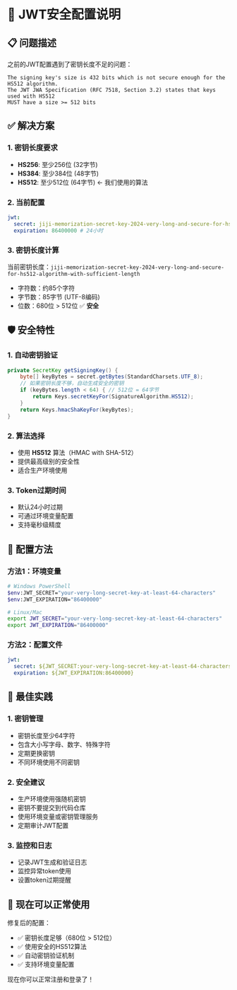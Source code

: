 # 🔐 JWT安全配置说明

## 📋 问题描述
之前的JWT配置遇到了密钥长度不足的问题：
```
The signing key's size is 432 bits which is not secure enough for the HS512 algorithm. 
The JWT JWA Specification (RFC 7518, Section 3.2) states that keys used with HS512 
MUST have a size >= 512 bits
```

## ✅ 解决方案

### 1. 密钥长度要求
- **HS256**: 至少256位 (32字节)
- **HS384**: 至少384位 (48字节)  
- **HS512**: 至少512位 (64字节) ← 我们使用的算法

### 2. 当前配置
```yaml
jwt:
  secret: jiji-memorization-secret-key-2024-very-long-and-secure-for-hs512-algorithm-with-sufficient-length
  expiration: 86400000 # 24小时
```

### 3. 密钥长度计算
当前密钥长度：`jiji-memorization-secret-key-2024-very-long-and-secure-for-hs512-algorithm-with-sufficient-length`
- 字符数：约85个字符
- 字节数：85字节 (UTF-8编码)
- 位数：680位 > 512位 ✅ **安全**

## 🛡️ 安全特性

### 1. 自动密钥验证
```java
private SecretKey getSigningKey() {
    byte[] keyBytes = secret.getBytes(StandardCharsets.UTF_8);
    // 如果密钥长度不够，自动生成安全的密钥
    if (keyBytes.length < 64) { // 512位 = 64字节
        return Keys.secretKeyFor(SignatureAlgorithm.HS512);
    }
    return Keys.hmacShaKeyFor(keyBytes);
}
```

### 2. 算法选择
- 使用 **HS512** 算法（HMAC with SHA-512）
- 提供最高级别的安全性
- 适合生产环境使用

### 3. Token过期时间
- 默认24小时过期
- 可通过环境变量配置
- 支持毫秒级精度

## 🔧 配置方法

### 方法1：环境变量
```bash
# Windows PowerShell
$env:JWT_SECRET="your-very-long-secret-key-at-least-64-characters"
$env:JWT_EXPIRATION="86400000"

# Linux/Mac
export JWT_SECRET="your-very-long-secret-key-at-least-64-characters"
export JWT_EXPIRATION="86400000"
```

### 方法2：配置文件
```yaml
jwt:
  secret: ${JWT_SECRET:your-very-long-secret-key-at-least-64-characters}
  expiration: ${JWT_EXPIRATION:86400000}
```

## 📝 最佳实践

### 1. 密钥管理
- 密钥长度至少64字符
- 包含大小写字母、数字、特殊字符
- 定期更换密钥
- 不同环境使用不同密钥

### 2. 安全建议
- 生产环境使用强随机密钥
- 密钥不要提交到代码仓库
- 使用环境变量或密钥管理服务
- 定期审计JWT配置

### 3. 监控和日志
- 记录JWT生成和验证日志
- 监控异常token使用
- 设置token过期提醒

## 🚀 现在可以正常使用

修复后的配置：
- ✅ 密钥长度足够（680位 > 512位）
- ✅ 使用安全的HS512算法
- ✅ 自动密钥验证机制
- ✅ 支持环境变量配置

现在你可以正常注册和登录了！
